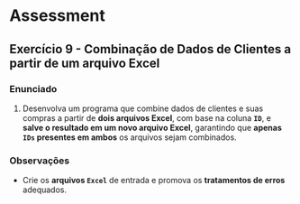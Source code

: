 # Assessment

## Exercício 9 - Combinação de Dados de Clientes a partir de um arquivo Excel

### Enunciado

1. Desenvolva um programa que combine dados de clientes e suas compras a partir de **dois arquivos Excel**, com base na coluna **`ID`**, e **salve o resultado em um novo arquivo Excel**, garantindo que **apenas `IDs` presentes em ambos** os arquivos sejam combinados.

### Observações

- Crie os **arquivos `Excel`** de entrada e promova os
  **tratamentos de erros** adequados.
